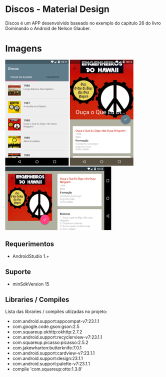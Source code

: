 Discos - Material Design
============================

Discos é um APP desenvolvido baseado no exemplo do capitulo 26 do livro Dominando o Android de Nelson Glauber.

Imagens
======================
<img  src="https://raw.githubusercontent.com/adalbertofjr/material-design-discos/master/images-git/lista_discos.png" width="203" height="339" />
<img  src="https://raw.githubusercontent.com/adalbertofjr/material-design-discos/master/images-git/detalhe_discos.png" width="203" height="339" />
<img  src="https://raw.githubusercontent.com/adalbertofjr/material-design-discos/master/images-git/detalhe_discos_land.png" width="339" height="203" />

## Requerimentos ##

* AndroidStudio 1.+

## Suporte ##

* minSdkVersion 15

## Libraries / Compiles ##

Lista das libraries / compiles utiizadas no projeto:

* com.android.support:appcompat-v7:23.1.1
* com.google.code.gson:gson:2.5
* com.squareup.okhttp:okhttp:2.7.2
* com.android.support:recyclerview-v7:23.1.1
* com.squareup.picasso:picasso:2.5.2
* com.jakewharton:butterknife:7.0.1
* com.android.support:cardview-v7:23.1.1
* com.android.support:design:23.1.1
* com.android.support:palette-v7:23.1.1
* compile 'com.squareup:otto:1.3.8'
